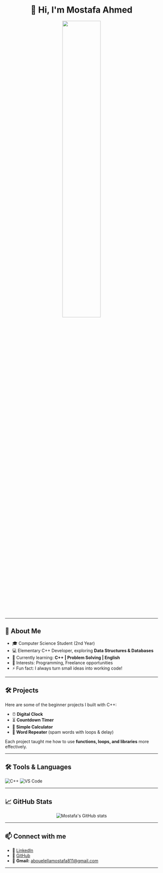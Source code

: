 <div align="center">

# 👋 Hi, I'm Mostafa Ahmed  

<img src="https://media.giphy.com/media/LMcB8XospGZO8UQq87/giphy.gif" width="50%"/>

</div>

---

## 🚀 About Me
- 🎓 Computer Science Student (2nd Year)  
- 💻 Elementary C++ Developer, exploring **Data Structures & Databases**  
- 🌱 Currently learning: **C++ | Problem Solving | English**  
- 🎯 Interests: Programming, Freelance opportunities 
- ⚡ Fun fact: I always turn small ideas into working code!  

---

## 🛠️ Projects
Here are some of the beginner projects I built with C++:

- ⏰ **Digital Clock**  
- ⏳ **Countdown Timer**  
- 🧮 **Simple Calculator**  
- 🔁 **Word Repeater** (spam words with loops & delay)

Each project taught me how to use **functions, loops, and libraries** more effectively.  

---

## 🛠️ Tools & Languages
![C++](https://img.shields.io/badge/C++-00599C?style=flat&logo=c%2B%2B&logoColor=white)
![VS Code](https://img.shields.io/badge/VS%20Code-0078D4?style=flat&logo=visual-studio-code&logoColor=white)

---

## 📈 GitHub Stats
<div align="center">
  
![Mostafa's GitHub stats](https://github-readme-stats.vercel.app/api?username=MostafaAboelella&show_icons=true&theme=radical)  

</div>

---

## 📫 Connect with me
- 💼 [LinkedIn](https://linkedin.com)  
- 🐙 [GitHub](https://github.com/MostafaAboelella)
- 📧 **Gmail:** abouelellamostafa811@gmail.com 

---
